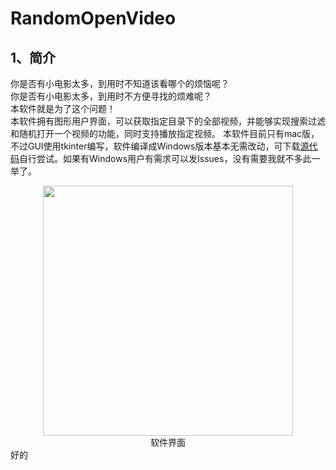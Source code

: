 # RandomOpenVideo
## 1、简介
你是否有小电影太多，到用时不知道该看哪个的烦恼呢？  
你是否有小电影太多，到用时不方便寻找的烦难呢？  
本软件就是为了这个问题！   
本软件拥有图形用户界面，可以获取指定目录下的全部视频，并能够实现搜索过滤和随机打开一个视频的功能，同时支持播放指定视频。
本软件目前只有mac版，不过GUI使用tkinter编写，软件编译成Windows版本基本无需改动，可下载[源代码](https://raw.githubusercontent.com/skjgsk/RandomOpenVideo/master/GuiRandomFile.py)自行尝试。如果有Windows用户有需求可以发Issues，没有需要我就不多此一举了。  
<div align="center" style="display: flex;flex-flow: column nowrap;justify-content: start;align-items: center;">
  <img src="https://github.com/skjgsk/RandomOpenVideo/blob/master/img/main_window.png" width="400"/>
  <span>软件界面</span>
</div>   
好的
